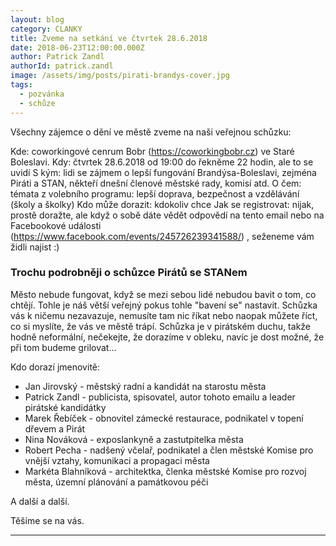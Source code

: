 ```yaml
---
layout: blog
category: CLANKY
title: Zveme na setkání ve čtvrtek 28.6.2018
date: 2018-06-23T12:00:00.000Z
author: Patrick Zandl
authorId: patrick.zandl
image: /assets/img/posts/pirati-brandys-cover.jpg
tags:
  - pozvánka
  - schůze
---
```


Všechny zájemce o dění ve městě zveme na naši veřejnou schůzku:

Kde: coworkingové cenrum Bobr (https://coworkingbobr.cz) ve Staré Boleslavi.
Kdy: čtvrtek 28.6.2018 od 19:00 do řekněme 22 hodin, ale to se uvidí
S kým: lidi se zájmem o lepší fungování Brandýsa-Boleslavi, zejména Piráti a STAN, někteří dnešní členové městské rady, komisí atd.
O čem: témata z volebního programu: lepší doprava, bezpečnost a vzdělávání (školy a školky)
Kdo může dorazit: kdokoliv chce
Jak se registrovat: nijak, prostě doražte, ale když o sobě dáte vědět odpovědí na tento email nebo na Facebookové události (https://www.facebook.com/events/245726239341588/) , seženeme vám židli najist :)


### Trochu podrobněji o schůzce Pirátů se STANem

Město nebude fungovat, když se mezi sebou lidé nebudou bavit o tom, co chtějí. Tohle je náš větší veřejný pokus tohle "bavení se" nastavit. Schůzka vás k ničemu nezavazuje, nemusíte tam nic říkat nebo naopak můžete říct, co si myslíte, že vás ve městě trápí. Schůzka je v pirátském duchu, takže hodně neformální, nečekejte, že dorazíme v obleku, navíc je dost možné, že při tom budeme grilovat...

Kdo dorazí jmenovitě:
* Jan Jirovský - městský radní a kandidát na starostu města
* Patrick Zandl - publicista, spisovatel, autor tohoto emailu a leader pirátské kandidátky
* Marek Řebíček - obnovitel zámecké restaurace, podnikatel v topení dřevem a Pirát
* Nina Nováková - exposlankyně a zastutpitelka města
* Robert Pecha - nadšený včelař, podnikatel a člen městské Komise pro vnější vztahy, komunikaci a propagaci města
* Markéta Blahníková - architektka, členka městské Komise pro rozvoj města, územní plánování a památkovou péči

A další a další.

Těšíme se na vás.
- - -
